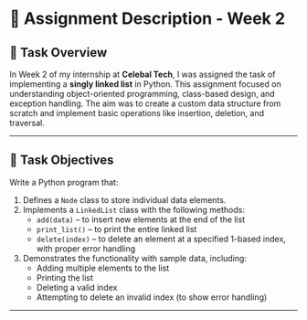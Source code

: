 # 📝 Assignment Description - Week 2

## 🎯 Task Overview

In Week 2 of my internship at **Celebal Tech**, I was assigned the task of implementing a **singly linked list** in Python. This assignment focused on understanding object-oriented programming, class-based design, and exception handling. The aim was to create a custom data structure from scratch and implement basic operations like insertion, deletion, and traversal.

---

## 📌 Task Objectives

Write a Python program that:

1. Defines a `Node` class to store individual data elements.
2. Implements a `LinkedList` class with the following methods:
   - `add(data)` – to insert new elements at the end of the list
   - `print_list()` – to print the entire linked list
   - `delete(index)` – to delete an element at a specified 1-based index, with proper error handling
3. Demonstrates the functionality with sample data, including:
   - Adding multiple elements to the list
   - Printing the list
   - Deleting a valid index
   - Attempting to delete an invalid index (to show error handling)

---